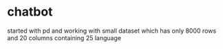 # chatbot
started with pd and working with small dataset which has only 8000 rows and 20 columns containing 25 language
